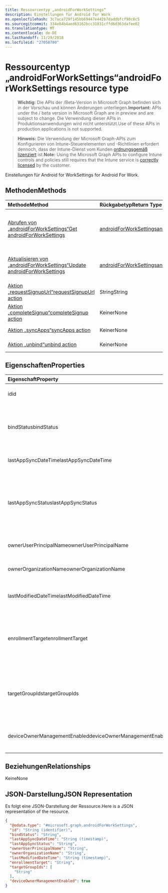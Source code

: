 ```yaml
---
title: Ressourcentyp „androidForWorkSettings“
description: Einstellungen für Android for Work
ms.openlocfilehash: 3c7aca729f145bb69447e442b7daddbfcf90c8c5
ms.sourcegitcommit: 334e84b4aed63162bcc31831cffd6d363dafee02
ms.translationtype: MT
ms.contentlocale: de-DE
ms.lasthandoff: 11/29/2018
ms.locfileid: "27058780"
---
```

# <a name="androidforworksettings-resource-type"></a><span data-ttu-id="0afd1-103">Ressourcentyp „androidForWorkSettings“</span><span class="sxs-lookup"><span data-stu-id="0afd1-103">androidForWorkSettings resource type</span></span>

> <span data-ttu-id="0afd1-104">**Wichtig:** Die APIs der /Beta-Version in Microsoft Graph befinden sich in der Vorschau und können Änderungen unterliegen.</span><span class="sxs-lookup"><span data-stu-id="0afd1-104">**Important:** APIs under the / beta version in Microsoft Graph are in preview and are subject to change.</span></span> <span data-ttu-id="0afd1-105">Die Verwendung dieser APIs in Produktionsanwendungen wird nicht unterstützt.</span><span class="sxs-lookup"><span data-stu-id="0afd1-105">Use of these APIs in production applications is not supported.</span></span>

> <span data-ttu-id="0afd1-106">**Hinweis:** Die Verwendung der Microsoft Graph-APIs zum Konfigurieren von Intune-Steuerelementen und -Richtlinien erfordert dennoch, dass der Intune-Dienst vom Kunden [ordnungsgemäß lizenziert](https://go.microsoft.com/fwlink/?linkid=839381) ist.</span><span class="sxs-lookup"><span data-stu-id="0afd1-106">**Note:** Using the Microsoft Graph APIs to configure Intune controls and policies still requires that the Intune service is [correctly licensed](https://go.microsoft.com/fwlink/?linkid=839381) by the customer.</span></span>

<span data-ttu-id="0afd1-107">Einstellungen für Android for Work</span><span class="sxs-lookup"><span data-stu-id="0afd1-107">Settings for Android For Work.</span></span>
## <a name="methods"></a><span data-ttu-id="0afd1-108">Methoden</span><span class="sxs-lookup"><span data-stu-id="0afd1-108">Methods</span></span>
|<span data-ttu-id="0afd1-109">Methode</span><span class="sxs-lookup"><span data-stu-id="0afd1-109">Method</span></span>|<span data-ttu-id="0afd1-110">Rückgabetyp</span><span class="sxs-lookup"><span data-stu-id="0afd1-110">Return Type</span></span>|<span data-ttu-id="0afd1-111">Beschreibung</span><span class="sxs-lookup"><span data-stu-id="0afd1-111">Description</span></span>|
|:---|:---|:---|
|[<span data-ttu-id="0afd1-112">Abrufen von „androidForWorkSettings“</span><span class="sxs-lookup"><span data-stu-id="0afd1-112">Get androidForWorkSettings</span></span>](../api/intune-androidforwork-androidforworksettings-get.md)|[<span data-ttu-id="0afd1-113">androidForWorkSettings</span><span class="sxs-lookup"><span data-stu-id="0afd1-113">androidForWorkSettings</span></span>](../resources/intune-androidforwork-androidforworksettings.md)|<span data-ttu-id="0afd1-114">Liest Eigenschaften und Beziehungen des Objekts [androidForWorkSettings](../resources/intune-androidforwork-androidforworksettings.md).</span><span class="sxs-lookup"><span data-stu-id="0afd1-114">Read properties and relationships of the [androidForWorkSettings](../resources/intune-androidforwork-androidforworksettings.md) object.</span></span>|
|[<span data-ttu-id="0afd1-115">Aktualisieren von „androidForWorkSettings“</span><span class="sxs-lookup"><span data-stu-id="0afd1-115">Update androidForWorkSettings</span></span>](../api/intune-androidforwork-androidforworksettings-update.md)|[<span data-ttu-id="0afd1-116">androidForWorkSettings</span><span class="sxs-lookup"><span data-stu-id="0afd1-116">androidForWorkSettings</span></span>](../resources/intune-androidforwork-androidforworksettings.md)|<span data-ttu-id="0afd1-117">Aktualisiert die Eigenschaften eines Objekts des Typs [androidForWorkSettings](../resources/intune-androidforwork-androidforworksettings.md).</span><span class="sxs-lookup"><span data-stu-id="0afd1-117">Update the properties of a [androidForWorkSettings](../resources/intune-androidforwork-androidforworksettings.md) object.</span></span>|
|[<span data-ttu-id="0afd1-118">Aktion „requestSignupUrl“</span><span class="sxs-lookup"><span data-stu-id="0afd1-118">requestSignupUrl action</span></span>](../api/intune-androidforwork-androidforworksettings-requestsignupurl.md)|<span data-ttu-id="0afd1-119">String</span><span class="sxs-lookup"><span data-stu-id="0afd1-119">String</span></span>|<span data-ttu-id="0afd1-120">Noch nicht dokumentiert</span><span class="sxs-lookup"><span data-stu-id="0afd1-120">Not yet documented</span></span>|
|[<span data-ttu-id="0afd1-121">Aktion „completeSignup“</span><span class="sxs-lookup"><span data-stu-id="0afd1-121">completeSignup action</span></span>](../api/intune-androidforwork-androidforworksettings-completesignup.md)|<span data-ttu-id="0afd1-122">Keiner</span><span class="sxs-lookup"><span data-stu-id="0afd1-122">None</span></span>|<span data-ttu-id="0afd1-123">Noch nicht dokumentiert</span><span class="sxs-lookup"><span data-stu-id="0afd1-123">Not yet documented</span></span>|
|[<span data-ttu-id="0afd1-124">Aktion „syncApps“</span><span class="sxs-lookup"><span data-stu-id="0afd1-124">syncApps action</span></span>](../api/intune-androidforwork-androidforworksettings-syncapps.md)|<span data-ttu-id="0afd1-125">Keiner</span><span class="sxs-lookup"><span data-stu-id="0afd1-125">None</span></span>|<span data-ttu-id="0afd1-126">Noch nicht dokumentiert</span><span class="sxs-lookup"><span data-stu-id="0afd1-126">Not yet documented</span></span>|
|[<span data-ttu-id="0afd1-127">Aktion „unbind“</span><span class="sxs-lookup"><span data-stu-id="0afd1-127">unbind action</span></span>](../api/intune-androidforwork-androidforworksettings-unbind.md)|<span data-ttu-id="0afd1-128">Keiner</span><span class="sxs-lookup"><span data-stu-id="0afd1-128">None</span></span>|<span data-ttu-id="0afd1-129">Noch nicht dokumentiert</span><span class="sxs-lookup"><span data-stu-id="0afd1-129">Not yet documented</span></span>|

## <a name="properties"></a><span data-ttu-id="0afd1-130">Eigenschaften</span><span class="sxs-lookup"><span data-stu-id="0afd1-130">Properties</span></span>
|<span data-ttu-id="0afd1-131">Eigenschaft</span><span class="sxs-lookup"><span data-stu-id="0afd1-131">Property</span></span>|<span data-ttu-id="0afd1-132">Typ</span><span class="sxs-lookup"><span data-stu-id="0afd1-132">Type</span></span>|<span data-ttu-id="0afd1-133">Beschreibung</span><span class="sxs-lookup"><span data-stu-id="0afd1-133">Description</span></span>|
|:---|:---|:---|
|<span data-ttu-id="0afd1-134">id</span><span class="sxs-lookup"><span data-stu-id="0afd1-134">id</span></span>|<span data-ttu-id="0afd1-135">String</span><span class="sxs-lookup"><span data-stu-id="0afd1-135">String</span></span>|<span data-ttu-id="0afd1-136">Android for Work-Einstellungsbezeichner.</span><span class="sxs-lookup"><span data-stu-id="0afd1-136">The Android for Work settings identifier</span></span>|
|<span data-ttu-id="0afd1-137">bindStatus</span><span class="sxs-lookup"><span data-stu-id="0afd1-137">bindStatus</span></span>|[<span data-ttu-id="0afd1-138">androidForWorkBindStatus</span><span class="sxs-lookup"><span data-stu-id="0afd1-138">androidForWorkBindStatus</span></span>](../resources/intune-androidforwork-androidforworkbindstatus.md)|<span data-ttu-id="0afd1-139">Status des Mandanten mit der Google EMM-API zu binden.</span><span class="sxs-lookup"><span data-stu-id="0afd1-139">Bind status of the tenant with the Google EMM API.</span></span> <span data-ttu-id="0afd1-140">Mögliche Werte: sind `notBound`, `bound`, `boundAndValidated` und `unbinding`.</span><span class="sxs-lookup"><span data-stu-id="0afd1-140">Possible values are: `notBound`, `bound`, `boundAndValidated`, `unbinding`.</span></span>|
|<span data-ttu-id="0afd1-141">lastAppSyncDateTime</span><span class="sxs-lookup"><span data-stu-id="0afd1-141">lastAppSyncDateTime</span></span>|<span data-ttu-id="0afd1-142">DateTimeOffset</span><span class="sxs-lookup"><span data-stu-id="0afd1-142">DateTimeOffset</span></span>|<span data-ttu-id="0afd1-143">Zeitpunkt, zu dem zuletzt eine App-Synchronisierung abgeschlossen wurde.</span><span class="sxs-lookup"><span data-stu-id="0afd1-143">Last completion time for app sync</span></span>|
|<span data-ttu-id="0afd1-144">lastAppSyncStatus</span><span class="sxs-lookup"><span data-stu-id="0afd1-144">lastAppSyncStatus</span></span>|[<span data-ttu-id="0afd1-145">androidForWorkSyncStatus</span><span class="sxs-lookup"><span data-stu-id="0afd1-145">androidForWorkSyncStatus</span></span>](../resources/intune-androidforwork-androidforworksyncstatus.md)|<span data-ttu-id="0afd1-146">Letzte Anwendung Sync Ergebnis.</span><span class="sxs-lookup"><span data-stu-id="0afd1-146">Last application sync result.</span></span> <span data-ttu-id="0afd1-147">Mögliche Werte sind: `success`, `credentialsNotValid`, `androidForWorkApiError`, `managementServiceError`, `unknownError` und `none`.</span><span class="sxs-lookup"><span data-stu-id="0afd1-147">Possible values are: `success`, `credentialsNotValid`, `androidForWorkApiError`, `managementServiceError`, `unknownError`, `none`.</span></span>|
|<span data-ttu-id="0afd1-148">ownerUserPrincipalName</span><span class="sxs-lookup"><span data-stu-id="0afd1-148">ownerUserPrincipalName</span></span>|<span data-ttu-id="0afd1-149">String</span><span class="sxs-lookup"><span data-stu-id="0afd1-149">String</span></span>|<span data-ttu-id="0afd1-150">Besitzer-UPN, der das Unternehmen erstellt hat</span><span class="sxs-lookup"><span data-stu-id="0afd1-150">Owner UPN that created the enterprise</span></span>|
|<span data-ttu-id="0afd1-151">ownerOrganizationName</span><span class="sxs-lookup"><span data-stu-id="0afd1-151">ownerOrganizationName</span></span>|<span data-ttu-id="0afd1-152">String</span><span class="sxs-lookup"><span data-stu-id="0afd1-152">String</span></span>|<span data-ttu-id="0afd1-153">Organisationsname, der beim Android for Work-Onboarding verwendet wird</span><span class="sxs-lookup"><span data-stu-id="0afd1-153">Organization name used when onboarding Android for Work</span></span>|
|<span data-ttu-id="0afd1-154">lastModifiedDateTime</span><span class="sxs-lookup"><span data-stu-id="0afd1-154">lastModifiedDateTime</span></span>|<span data-ttu-id="0afd1-155">DateTimeOffset</span><span class="sxs-lookup"><span data-stu-id="0afd1-155">DateTimeOffset</span></span>|<span data-ttu-id="0afd1-156">Zeitpunkt, zu dem die Android for Work-Einstellungen zuletzt geändert wurden</span><span class="sxs-lookup"><span data-stu-id="0afd1-156">Last modification time for Android for Work settings</span></span>|
|<span data-ttu-id="0afd1-157">enrollmentTarget</span><span class="sxs-lookup"><span data-stu-id="0afd1-157">enrollmentTarget</span></span>|[<span data-ttu-id="0afd1-158">androidForWorkEnrollmentTarget</span><span class="sxs-lookup"><span data-stu-id="0afd1-158">androidForWorkEnrollmentTarget</span></span>](../resources/intune-androidforwork-androidforworkenrollmenttarget.md)|<span data-ttu-id="0afd1-159">Gibt an, welche Benutzer Geräte in Android für die Verwaltung von Geräten registrieren können.</span><span class="sxs-lookup"><span data-stu-id="0afd1-159">Indicates which users can enroll devices in Android for Work device management.</span></span> <span data-ttu-id="0afd1-160">Mögliche Werte: sind `none`, `all`, `targeted` und `targetedAsEnrollmentRestrictions`.</span><span class="sxs-lookup"><span data-stu-id="0afd1-160">Possible values are: `none`, `all`, `targeted`, `targetedAsEnrollmentRestrictions`.</span></span>|
|<span data-ttu-id="0afd1-161">targetGroupIds</span><span class="sxs-lookup"><span data-stu-id="0afd1-161">targetGroupIds</span></span>|<span data-ttu-id="0afd1-162">Zeichenfolgenauflistung</span><span class="sxs-lookup"><span data-stu-id="0afd1-162">String collection</span></span>|<span data-ttu-id="0afd1-163">Gibt an, welche AAD-Gruppen Geräte in der Android for Work-Geräteverwaltung registrieren dürfen, wenn die Eigenschaft „enrollmentTarget“ auf „Targeted“ gesetzt ist.</span><span class="sxs-lookup"><span data-stu-id="0afd1-163">Specifies which AAD groups can enroll devices in Android for Work device management if enrollmentTarget is set to 'Targeted'</span></span>|
|<span data-ttu-id="0afd1-164">deviceOwnerManagementEnabled</span><span class="sxs-lookup"><span data-stu-id="0afd1-164">deviceOwnerManagementEnabled</span></span>|<span data-ttu-id="0afd1-165">Boolesch</span><span class="sxs-lookup"><span data-stu-id="0afd1-165">Boolean</span></span>|<span data-ttu-id="0afd1-166">Gibt an, ob dieses Konto für Android Besitzer Gerätemanagement mit CloudDPC flighting ist.</span><span class="sxs-lookup"><span data-stu-id="0afd1-166">Indicates if this account is flighting for Android Device Owner Management with CloudDPC.</span></span>|

## <a name="relationships"></a><span data-ttu-id="0afd1-167">Beziehungen</span><span class="sxs-lookup"><span data-stu-id="0afd1-167">Relationships</span></span>
<span data-ttu-id="0afd1-168">Keine</span><span class="sxs-lookup"><span data-stu-id="0afd1-168">None</span></span>
## <a name="json-representation"></a><span data-ttu-id="0afd1-169">JSON-Darstellung</span><span class="sxs-lookup"><span data-stu-id="0afd1-169">JSON Representation</span></span>
<span data-ttu-id="0afd1-170">Es folgt eine JSON-Darstellung der Ressource.</span><span class="sxs-lookup"><span data-stu-id="0afd1-170">Here is a JSON representation of the resource.</span></span>
<!-- {
  "blockType": "resource",
  "keyProperty": "id",
  "@odata.type": "microsoft.graph.androidForWorkSettings"
}
-->
``` json
{
  "@odata.type": "#microsoft.graph.androidForWorkSettings",
  "id": "String (identifier)",
  "bindStatus": "String",
  "lastAppSyncDateTime": "String (timestamp)",
  "lastAppSyncStatus": "String",
  "ownerUserPrincipalName": "String",
  "ownerOrganizationName": "String",
  "lastModifiedDateTime": "String (timestamp)",
  "enrollmentTarget": "String",
  "targetGroupIds": [
    "String"
  ],
  "deviceOwnerManagementEnabled": true
}
```





